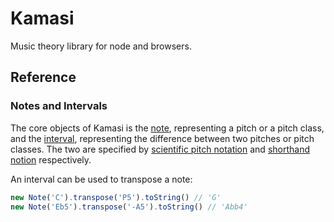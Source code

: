 # Kamasi

Music theory library for node and browsers.

## Reference

### Notes and Intervals

The core objects of Kamasi is the [note](https://en.wikipedia.org/wiki/Musical_note), representing a pitch or a pitch class, and the [interval](https://en.wikipedia.org/wiki/Interval_%28music%29), representing the difference between two pitches or pitch classes. The two are specified by [scientific pitch notation](https://en.wikipedia.org/wiki/Scientific_pitch_notation) and [shorthand notion](https://en.wikipedia.org/wiki/Interval_%28music%29#Shorthand_notation) respectively.

An interval can be used to transpose a note:

```js
new Note('C').transpose('P5').toString() // 'G'
new Note('Eb5').transpose('-A5').toString() // 'Abb4'
```